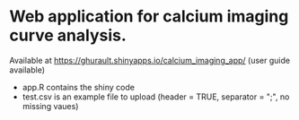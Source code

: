 # Web application for calcium imaging curve analysis.

Available at https://ghurault.shinyapps.io/calcium_imaging_app/ (user guide available)

- app.R contains the shiny code
- test.csv is an example file to upload (header = TRUE, separator = ";", no missing vaues)
